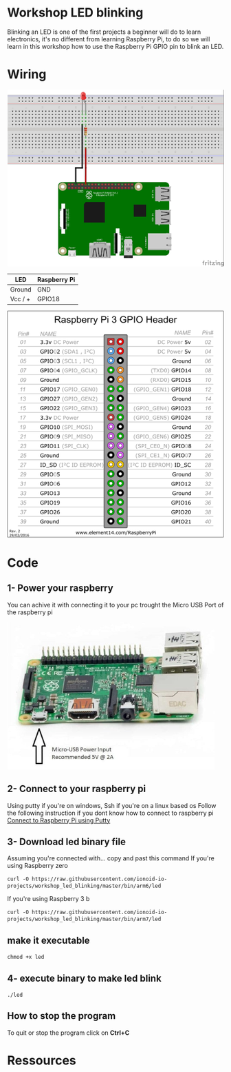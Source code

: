 # Workshop LED blinking
Blinking an LED is one of the first projects a beginner will do to learn electronics, it's no different from learning Raspberry Pi, to do so we will learn in this workshop how to use the Raspberry Pi GPIO pin to blink an LED.

# Wiring

![Lighting an LED](doc/img/led-3v3.jpg)

|LED                  |  Raspberry Pi  |
|---------------------|----------------|
| Ground 		      | GND            |
| Vcc / + 		      | GPIO18         |

![wiring](doc/img/gpio.png)

# Code

## 1- Power your raspberry

You can achive it with connecting it to your pc trought the Micro USB Port of the raspberry pi

![power](doc/img/1-min.jpg)

## 2- Connect to your raspberry pi
Using putty if you're on windows, Ssh if you're on a linux based os
Follow the following instruction if you dont know how to connect to raspberry pi
[Connect to Raspberry Pi using Putty](https://github.com/ionoid-io-projects/workshop/blob/master/doc/od-iot-raspbian-rpi-zero-windows.md#5-first-boot)

## 3- Download led binary file

Assuming you're connected with... copy and past this command
If you're using Raspberry zero
```
curl -O https://raw.githubusercontent.com/ionoid-io-projects/workshop_led_blinking/master/bin/arm6/led
```

If you're using Raspberry 3 b
```
curl -O https://raw.githubusercontent.com/ionoid-io-projects/workshop_led_blinking/master/bin/arm7/led
```
## make it executable
```
chmod +x led
```

## 4- execute binary to make led blink
```
./led
```

## How to stop the program
To quit or stop the program click on **Ctrl+C**

# Ressources


